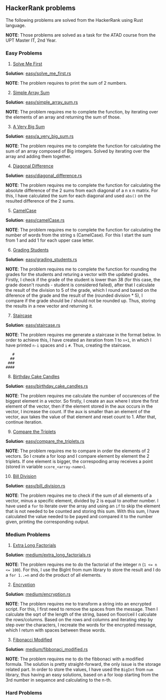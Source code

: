 ## HackerRank problems

The following problems are solved from the HackerRank using Rust language.

**NOTE**: Those problems are solved as a task for the ATAD course from the UPT Master IT, 2nd Year.

### Easy Problems

1. [Solve Me First](https://www.hackerrank.com/challenges/solve-me-first/problem?isFullScreen=true)

**Solution**: [easy/solve_me_first.rs](https://github.com/fabi200123/HackerRank-problems/blob/master/easy/solve_me_first.rs)

**NOTE**: The problem requires to print the sum of 2 numbers.

2. [Simple Array Sum](https://www.hackerrank.com/challenges/simple-array-sum/problem?isFullScreen=true)

**Solution**: [easy/simple_array_sum.rs](https://github.com/fabi200123/HackerRank-problems/blob/master/easy/simple_array_sum.rs)

**NOTE**: The problem requires me to complete the function, by iterating over the elements of an array and returning the sum of those.

3. [A Very Big Sum](https://www.hackerrank.com/challenges/a-very-big-sum/problem?isFullScreen=true)

**Solution**: [easy/a_very_big_sum.rs](https://github.com/fabi200123/HackerRank-problems/blob/master/easy/a_very_big_sum.rs)

**NOTE**: The problem requires me to complete the function for calculating the sum of an array composed of Big integers. Solved by iterating over the array and adding them together.

4. [Diagonal Difference](https://www.hackerrank.com/challenges/diagonal-difference/problem?isFullScreen=true)

**Solution**: [easy/diagonal_difference.rs](https://github.com/fabi200123/HackerRank-problems/blob/master/easy/diagonal_difference.rs)

**NOTE**: The problem requires me to complete the function for calculating the absolute difference of the 2 sums from each diagonal of a n x n matrix. For this, I have calculated the sum for each diagonal and used `abs()` on the resulted difference of the 2 sums.

5. [CamelCase](https://www.hackerrank.com/challenges/camelcase/problem?isFullScreen=true)

**Solution**: [easy/camelCase.rs](https://github.com/fabi200123/HackerRank-problems/blob/master/easy/camelCase.rs)

**NOTE**: The problem requires me to complete the function for calculating the number of words from the string s (CamelCase). For this I start the sum from 1 and add 1 for each upper case letter.

6. [Grading Students](https://www.hackerrank.com/challenges/grading/problem?isFullScreen=true)

**Solution**: [easy/grading_students.rs](https://github.com/fabi200123/HackerRank-problems/blob/master/easy/grading_students.rs)

**NOTE**: The problem requires me to complete the function for rounding the grades for the students and returing a vector with the updated grades. Firstly, I check if the grade of the student is lower than 38 (for this case, the grade doesn't rounds - student is considered failed), after that I calculate the result of the division to 5 of the grade, which I round and based on the diference of the grade and the result of the (rounded division * 5), I compare if the grade should be / should not be rounded up. Thus, storing the results in a new vector and returning it.

7. [Staircase](https://www.hackerrank.com/challenges/staircase/problem?isFullScreen=true)

**Solution**: [easy/staircase.rs](https://github.com/fabi200123/HackerRank-problems/blob/master/easy/staircase.rs)

**NOTE**: The problem requires me generate a staircase in the format below. In order to achieve this, I have created an iteration from 1 to `n+1`, in which I have printed `n-i` spaces and `i` `#`. Thus, creating the staircase.

```
   #
  ##
 ###
####
```

8. [Birthday Cake Candles](https://www.hackerrank.com/challenges/birthday-cake-candles/problem?isFullScreen=true)

**Solution**: [easy/birthday_cake_candles.rs](https://github.com/fabi200123/HackerRank-problems/blob/master/easy/birthday_cake_candles.rs)

**NOTE**: The problem requires me calculate the number of occurences of the biggest element in a vector. So firstly, I create an aux where I store the first element of the vector, then if the element stored in the aux occurs in the vector, I increase the count. If the aux is smaller than an element of the vector, aux takes the value of that element and reset count to 1. After that, continue iteration.

9. [Compare the Triplets](https://www.hackerrank.com/challenges/compare-the-triplets/problem?isFullScreen=true)

**Solution**: [easy/compare_the_triplets.rs](https://github.com/fabi200123/HackerRank-problems/blob/master/easy/compare_the_triplets.rs)

**NOTE**: The problem requires me to compare in order the elements of 2 vectors. So I create a for loop and I compare element by element the 2 triplets. If one element is bigger, the correspoding array receives a point (stored in variable `score_<array-name>`).

10. [Bill Division](https://www.hackerrank.com/challenges/bon-appetit/problem?isFullScreen=true)

**Solution**: [easy/bill_division.rs](https://github.com/fabi200123/HackerRank-problems/blob/master/easy/bill_division.rs)

**NOTE**: The problem requires me to check if the sum of all elements of a vector, minus a specific element, divided by 2 is equal to another number. I have used a `for` to iterate over the array and using an `if` to skip the element that is not needed to be counted and storing this sum. With this sum, I have calculated the value needed to be payed and compared it to the number given, printing the corresponding output.

### Medium Problems

1. [Extra Long Factorials](https://www.hackerrank.com/challenges/extra-long-factorials/problem?isFullScreen=true)

**Solution**: [medium/extra_long_factorials.rs](https://github.com/fabi200123/HackerRank-problems/blob/master/medium/extra_long_factorials.rs)

**NOTE**: The problem requires me to do the factorial of the integer n (`1 <= n <= 100`). For this, I use the BigInt from num library to store the result and I do a `for 1..=n` and do the product of all elements.

2. [Encryption](https://www.hackerrank.com/challenges/encryption/problem?isFullScreen=true)

**Solution**: [medium/encryption.rs](https://github.com/fabi200123/HackerRank-problems/blob/master/medium/encryption.rs)

**NOTE**: The problem requires me to transform a string into an encrypted script. For this, I first need to remove the spaces from the message. Then I calculate the sqrt of the length of the string, based on floor/ceil I calculate the rows/columns. Based on the rows and columns and iterating step by step over the characters, I recreate the words for the encrypted message, which I return with spaces between these words.

3. [Fibonacci Modified](https://www.hackerrank.com/challenges/fibonacci-modified/problem?isFullScreen=true)

**Solution**: [medium/fibbonaci_modified.rs](https://github.com/fabi200123/HackerRank-problems/blob/master/medium/fibbonaci_modified.rs)

**NOTE**: The problem requires me to do the fibbonaci with a modified formula. The solution is pretty straight-forward, the only issue is the storage related part. In order to store the values, I have used the `BigInt` from `num` library, thus having an easy solutions, based on a for loop starting from the 3rd number in sequence and calculating to the n-th.

### Hard Problems